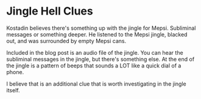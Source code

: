 # Jingle Hell Clues

Kostadin believes there's something up with the jingle for Mepsi. Subliminal messages or something deeper. He listened to the Mepsi jingle, blacked out, and was surrounded by empty Mepsi cans.

Included in the blog post is an audio file of the jingle. You can hear the subliminal messages in the jingle, but there's something else. At the end of the jingle is a pattern of beeps that sounds a LOT like a quick dial of a phone.

I believe that is an additional clue that is worth investigating in the jingle itself.
